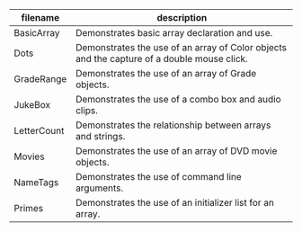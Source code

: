 
| filename    | description                                                                                |
| ----------- | -------------------------------------------------------------------------------------------|
| BasicArray  | Demonstrates basic array declaration and use. |
| Dots        | Demonstrates the use of an array of Color objects and the capture of a double mouse click. |
| GradeRange  | Demonstrates the use of an array of Grade objects. |
| JukeBox     | Demonstrates the use of a combo box and audio clips.                                       |
| LetterCount | Demonstrates the relationship between arrays and strings.                                  |
| Movies      | Demonstrates the use of an array of DVD movie objects.                                     |
| NameTags    | Demonstrates the use of command line arguments.                                            | 
| Primes      | Demonstrates the use of an initializer list for an array. |
